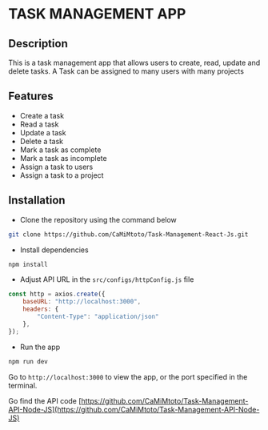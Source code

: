 # TASK MANAGEMENT APP

## Description

This is a task management app that allows users to create, read, update and delete tasks.
A Task can be assigned to many users with many projects

## Features

- Create a task
- Read a task
- Update a task
- Delete a task
- Mark a task as complete
- Mark a task as incomplete
- Assign a task  to users
- Assign a task to a project

## Installation

- Clone the repository using the command below

```bash
git clone https://github.com/CaMiMtoto/Task-Management-React-Js.git
```

- Install dependencies

```bash
npm install
```

- Adjust API URL in the `src/configs/httpConfig.js` file

```javascript
const http = axios.create({
    baseURL: "http://localhost:3000",
    headers: {
        "Content-Type": "application/json"
    },
});
```

- Run the app

```bash
npm run dev
```

Go to `http://localhost:3000` to view the app, or the port specified in the terminal.

Go find the API
code [https://github.com/CaMiMtoto/Task-Management-API-Node-JS](https://github.com/CaMiMtoto/Task-Management-API-Node-JS)

